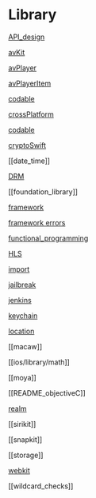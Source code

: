 # Library

[API_design](API_design.md)

[avKit](avKit.md)

[avPlayer](avPlayer.md)

[avPlayerItem](avPlayerItem.md)

[codable](codable.md)

[crossPlatform](crossPlatform.md)

[codable](codable.md)

[cryptoSwift](cryptoSwift.md)

[[date_time]]

[DRM](DRM.md)

[[foundation_library]]

[framework](framework.md)

[framework errors](framework_errors.md)

[functional_programming](functional_programming.md)

[HLS](HLS.md)

[import](import.md)

[jailbreak](ios/library/jailbreak.md)

[jenkins](jenkins.md)

[keychain](keychain.md)

[location](location.md)

[[macaw]]

[[ios/library/math]]

[[moya]]

[[README_objectiveC]]

[realm](realm.md)

[[sirikit]]

[[snapkit]]

[[storage]]

[webkit](webkit.md)

[[wildcard_checks]]




